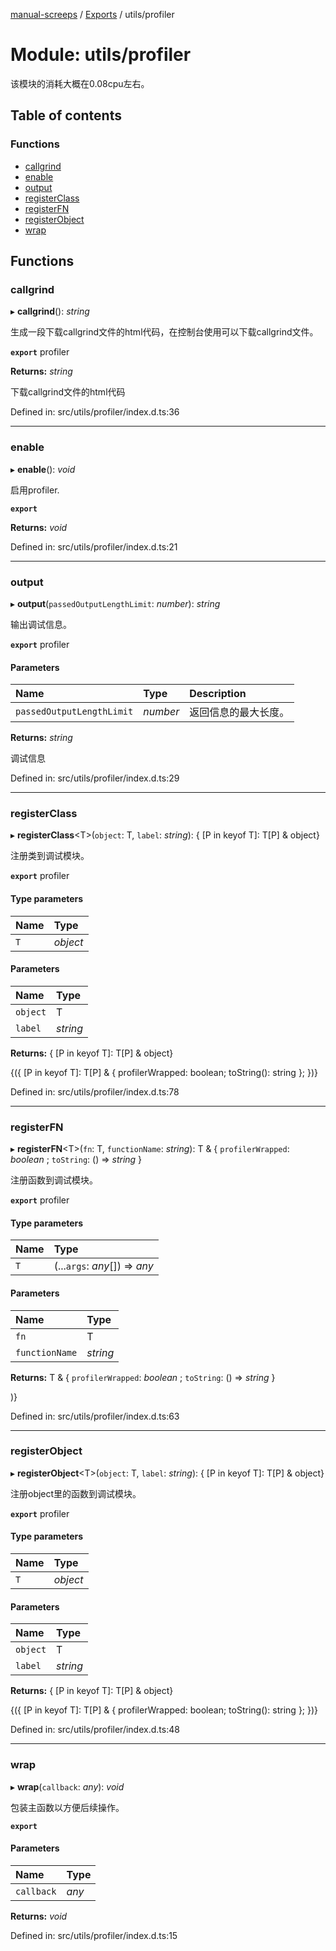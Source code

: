 [manual-screeps](../README.md) / [Exports](../modules.md) / utils/profiler

# Module: utils/profiler

该模块的消耗大概在0.08cpu左右。

## Table of contents

### Functions

- [callgrind](utils_profiler.md#callgrind)
- [enable](utils_profiler.md#enable)
- [output](utils_profiler.md#output)
- [registerClass](utils_profiler.md#registerclass)
- [registerFN](utils_profiler.md#registerfn)
- [registerObject](utils_profiler.md#registerobject)
- [wrap](utils_profiler.md#wrap)

## Functions

### callgrind

▸ **callgrind**(): *string*

生成一段下载callgrind文件的html代码，在控制台使用可以下载callgrind文件。

**`export`** profiler

**Returns:** *string*

下载callgrind文件的html代码

Defined in: src/utils/profiler/index.d.ts:36

___

### enable

▸ **enable**(): *void*

启用profiler.

**`export`**

**Returns:** *void*

Defined in: src/utils/profiler/index.d.ts:21

___

### output

▸ **output**(`passedOutputLengthLimit`: *number*): *string*

输出调试信息。

**`export`** profiler

#### Parameters

| Name | Type | Description |
| :------ | :------ | :------ |
| `passedOutputLengthLimit` | *number* | 返回信息的最大长度。 |

**Returns:** *string*

调试信息

Defined in: src/utils/profiler/index.d.ts:29

___

### registerClass

▸ **registerClass**<T\>(`object`: T, `label`: *string*): { [P in keyof T]: T[P] & object}

注册类到调试模块。

**`export`** profiler

#### Type parameters

| Name | Type |
| :------ | :------ |
| `T` | *object* |

#### Parameters

| Name | Type |
| :------ | :------ |
| `object` | T |
| `label` | *string* |

**Returns:** { [P in keyof T]: T[P] & object}

{({
    [P in keyof T]: T[P] & { profilerWrapped: boolean; toString(): string };
})}

Defined in: src/utils/profiler/index.d.ts:78

___

### registerFN

▸ **registerFN**<T\>(`fn`: T, `functionName`: *string*): T & { `profilerWrapped`: *boolean* ; `toString`: () => *string*  }

注册函数到调试模块。

**`export`** profiler

#### Type parameters

| Name | Type |
| :------ | :------ |
| `T` | (...`args`: *any*[]) => *any* |

#### Parameters

| Name | Type |
| :------ | :------ |
| `fn` | T |
| `functionName` | *string* |

**Returns:** T & { `profilerWrapped`: *boolean* ; `toString`: () => *string*  }

)}

Defined in: src/utils/profiler/index.d.ts:63

___

### registerObject

▸ **registerObject**<T\>(`object`: T, `label`: *string*): { [P in keyof T]: T[P] & object}

注册object里的函数到调试模块。

**`export`** profiler

#### Type parameters

| Name | Type |
| :------ | :------ |
| `T` | *object* |

#### Parameters

| Name | Type |
| :------ | :------ |
| `object` | T |
| `label` | *string* |

**Returns:** { [P in keyof T]: T[P] & object}

{({
    [P in keyof T]: T[P] & { profilerWrapped: boolean; toString(): string };
})}

Defined in: src/utils/profiler/index.d.ts:48

___

### wrap

▸ **wrap**(`callback`: *any*): *void*

包装主函数以方便后续操作。

**`export`**

#### Parameters

| Name | Type |
| :------ | :------ |
| `callback` | *any* |

**Returns:** *void*

Defined in: src/utils/profiler/index.d.ts:15
